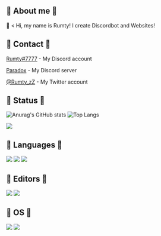 ## 🌟 About me 🌟

👻 < Hi, my name is Rumty!
I create Discordbot and Websites!

## 🌟 Contact 🌟
[Rumty#7777](https://discordapp.com/users/691137657484476466) - My Discord account

[Paradox](https://discord.gg/ch4nge) - My Discord server

[@Rumty_zZ](https://twitter.com/@Rumty_zZ) - My Twitter account

## 🌟 Status 🌟
![Anurag's GitHub stats](https://github-readme-stats.vercel.app/api?username=Rumty&theme=tokyonight)
![Top Langs](https://github-readme-stats.vercel.app/api/top-langs/?username=Rumty&layout=compact&theme=tokyonight)

![](http://github-profile-summary-cards.vercel.app/api/cards/profile-details?username=Rumty&theme=github_dark)

## 🌟 Languages 🌟
![](https://img.shields.io/badge/-Python-F9DC3E.svg?logo=python&style=flat)
![](https://img.shields.io/badge/HTML5-E34F26?style=flat&logo=html5&logoColor=white)
![](https://img.shields.io/badge/CSS3-1572B6?style=flat&logo=css3&logoColor=white)

## 🌟 Editors 🌟
![](https://img.shields.io/badge/Visual_Studio_Code-0078d7?style=flat?labelColor=black&logo=visual-studio-code)
![](https://img.shields.io/badge/Replit-9c9c9c?labelColor=black&logo=replit)

## 🌟 OS 🌟
![](https://img.shields.io/badge/iOS-000000?style=flat&logo=ios&logoColor=white)
![](https://img.shields.io/badge/Windows-00a4ef?labelColor=black&logo=windows)
